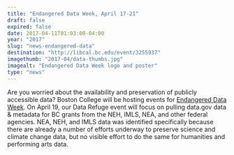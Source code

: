 ```yaml
---
title: "Endangered Data Week, April 17-21"
draft: false
expired: false
date: 2017-04-11T01:03:00-04:00
year: "2017"
slug: "news-endangered-data"
destination: "http://libcal.bc.edu/event/3255937"
imagethumb: "2017-04/data-thumbs.jpg"
imagealt: "Endangered Data Week logo and poster"
type: "news"
---
```


Are you worried about the availability and preservation of publicly accessible data? Boston College will be hosting  events for <a href="http://endangereddataweek.org/" target="_blank" rel="noopener">Endangered Data Week</a>. On April 19, our Data Refuge event will focus on pulling data.gov data & metadata for BC grants from the NEH, IMLS, NEA, and other federal agencies. NEA, NEH, and IMLS data was identified specifically because there are already a number of efforts underway to preserve science and climate change data, but no visible effort to do the same for humanities and performing arts data.
